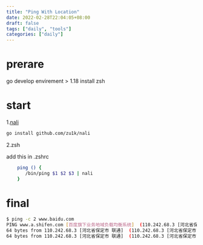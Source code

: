 ```yaml
---
title: "Ping With Location"
date: 2022-02-28T22:04:05+08:00
draft: false
tags: ["daily", "tools"]
categories: ["daily"]
---
```


# prerare
go develop envirement > 1.18
install zsh 
# start
1.[nali](https://github.com/zu1k/nali)
```bash
go install github.com/zu1k/nali
```
2.zsh

add this in .zshrc 
```zsh
	ping () {
	   /bin/ping $1 $2 $3 | nali
	}
```

# final
```bash
$ ping -c 2 www.baidu.com
PING www.a.shifen.com [百度旗下业务地域负载均衡系统]  (110.242.68.3 [河北省保定市 联通] ) 56(84) bytes of data.
64 bytes from 110.242.68.3 [河北省保定市 联通]  (110.242.68.3 [河北省保定市 联通] ): icmp_seq=1 ttl=52 time=10.3 ms
64 bytes from 110.242.68.3 [河北省保定市 联通]  (110.242.68.3 [河北省保定市 联通] ): icmp_seq=2 ttl=52 time=10.9 ms

```

